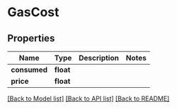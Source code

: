 # GasCost

## Properties
Name | Type | Description | Notes
------------ | ------------- | ------------- | -------------
**consumed** | **float** |  | 
**price** | **float** |  | 

[[Back to Model list]](../README.md#documentation-for-models) [[Back to API list]](../README.md#documentation-for-api-endpoints) [[Back to README]](../README.md)


